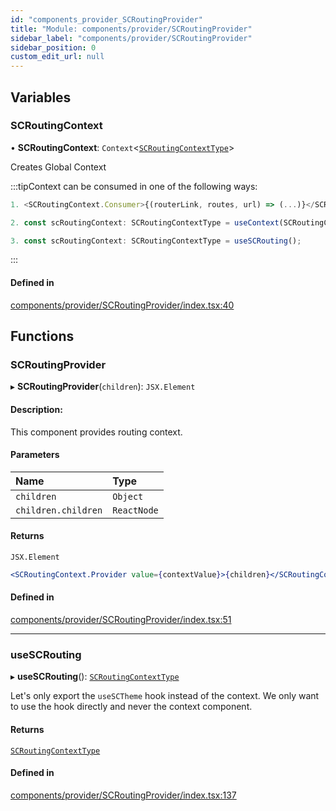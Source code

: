 ```yaml
---
id: "components_provider_SCRoutingProvider"
title: "Module: components/provider/SCRoutingProvider"
sidebar_label: "components/provider/SCRoutingProvider"
sidebar_position: 0
custom_edit_url: null
---
```


## Variables

### SCRoutingContext

• **SCRoutingContext**: `Context`<[`SCRoutingContextType`](../interfaces/types_context.SCRoutingContextType)\>

Creates Global Context

:::tipContext can be consumed in one of the following ways:

```jsx
1. <SCRoutingContext.Consumer>{(routerLink, routes, url) => (...)}</SCRoutingContext.Consumer>
```
```jsx
2. const scRoutingContext: SCRoutingContextType = useContext(SCRoutingContext);
```
```jsx
3. const scRoutingContext: SCRoutingContextType = useSCRouting();
````

:::

#### Defined in

[components/provider/SCRoutingProvider/index.tsx:40](https://github.com/selfcommunity/community-ui/blob/3d68cce/packages/sc-core/src/components/provider/SCRoutingProvider/index.tsx#L40)

## Functions

### SCRoutingProvider

▸ **SCRoutingProvider**(`children`): `JSX.Element`

#### Description:
This component provides routing context.

#### Parameters

| Name | Type |
| :------ | :------ |
| `children` | `Object` |
| `children.children` | `ReactNode` |

#### Returns

`JSX.Element`

```jsx
<SCRoutingContext.Provider value={contextValue}>{children}</SCRoutingContext.Provider>
```

#### Defined in

[components/provider/SCRoutingProvider/index.tsx:51](https://github.com/selfcommunity/community-ui/blob/3d68cce/packages/sc-core/src/components/provider/SCRoutingProvider/index.tsx#L51)

___

### useSCRouting

▸ **useSCRouting**(): [`SCRoutingContextType`](../interfaces/types_context.SCRoutingContextType)

Let's only export the `useSCTheme` hook instead of the context.
We only want to use the hook directly and never the context component.

#### Returns

[`SCRoutingContextType`](../interfaces/types_context.SCRoutingContextType)

#### Defined in

[components/provider/SCRoutingProvider/index.tsx:137](https://github.com/selfcommunity/community-ui/blob/3d68cce/packages/sc-core/src/components/provider/SCRoutingProvider/index.tsx#L137)
